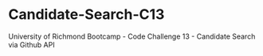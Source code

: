 # Candidate-Search-C13
University of Richmond Bootcamp - Code Challenge 13 - Candidate Search via Github API
